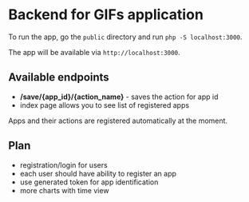Backend for GIFs application
============================
To run the app, go the `public` directory and run `php -S localhost:3000`.

The app will be available via `http://localhost:3000`.

Available endpoints
-------------------

* **/save/{app_id}/{action_name}** - saves the action for app id
* index page allows you to see list of registered apps

Apps and their actions are registered automatically at the moment. 

Plan
----
* registration/login for users
* each user should have ability to register an app
* use generated token for app identification
* more charts with time view